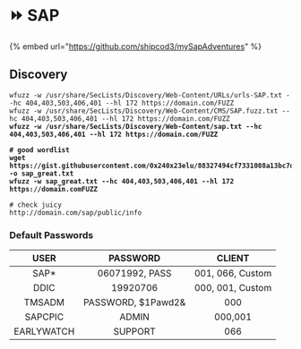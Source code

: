 # ⏩ SAP

{% embed url="https://github.com/shipcod3/mySapAdventures" %}

## Discovery

<pre class="language-bash"><code class="lang-bash">wfuzz -w /usr/share/SecLists/Discovery/Web-Content/URLs/urls-SAP.txt --hc 404,403,503,406,401 --hl 172 https://domain.com/FUZZ
wfuzz -w /usr/share/SecLists/Discovery/Web-Content/CMS/SAP.fuzz.txt --hc 404,403,503,406,401 --hl 172 https://domain.com/FUZZ
<strong>wfuzz -w /usr/share/SecLists/Discovery/Web-Content/sap.txt --hc 404,403,503,406,401 --hl 172 https://domain.com/FUZZ
</strong><strong>
</strong><strong># good wordlist
</strong><strong>wget https://gist.githubusercontent.com/0x240x23elu/88327494cf7331008a13bc7d5aabfe74/raw/62bed611cfef054ffbb9b8bd0a320a53671d9ee4/SAPwordlists.txt -o sap_great.txt
</strong><strong>wfuzz -w sap_great.txt --hc 404,403,503,406,401 --hl 172 https://domain.comFUZZ
</strong>
# check juicy
http://domain.com/sap/public/info
</code></pre>

### Default Passwords

|      USER      |        PASSWORD        |      CLIENT      |
| :------------: | :--------------------: | :--------------: |
|      SAP\*     |     06071992, PASS     | 001, 066, Custom |
|      DDIC      |        19920706        | 000, 001, Custom |
|     TMSADM     | PASSWORD, $1Pawd2&     |        000       |
|     SAPCPIC    |          ADMIN         |      000,001     |
| EARLYWATCH     |         SUPPORT        |        066       |

